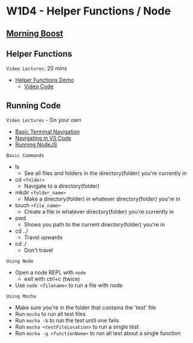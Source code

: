 # W1D4 - Helper Functions / Node

## [Morning Boost]

## Helper Functions

`Video Lectures`: 20 mins

- [Helper Functions Demo]
  - [Video Code](./code-it-out/helperFunction.js)

## Running Code

`Video Lectures` - On your own

- [Basic Terminal Navigation]
- [Navigating in VS Code]
- [Running NodeJS]

`Basic Commands`

- ls
  - See all files and folders in the directory(folder) you're currently in
- cd `<folder>`
  - Navigate to a directory(folder)
- mkdir `<folder_name>`
  - Make a directory(folder) in whatever directory(folder) you're in
- touch `<file_name>`
  - Create a file in whatever directory(folder) you're currently in
- pwd
  - Shows you path to the current directory(folder) you're in
- cd ../
  - Travel upwards
- cd ./
  - Don't travel

`Using Node`

- Open a node REPL with `node`
  - exit with ctrl+c (twice)
- Use `node <filename>` to run a file with node

`Using Mocha`

- Make sure you're in the folder that contains the 'test' file
- Run `mocha` to run all test files
- Run `mocha -b` to run the test until one fails
- Run `mocha <testFileLocation>` to run a single test
- Run `mocha -g <functionName>` to run all test about a single function

[Morning Boost]: https://open.appacademy.io/learn/js-py---jun-2022-cohort-1-online/week-1-may-2022-cohort-1-online/thursday-morning-boost
[Helper Functions Demo]: https://open.appacademy.io/learn/js-py---jun-2022-cohort-1-online/week-1-may-2022-cohort-1-online/helper-functions-demo
[Basic Terminal Navigation]: https://open.appacademy.io/learn/js-py---jun-2022-cohort-1-online/week-2-may-2022-cohort-1-online/basic-terminal-navigation
[Navigating in VS Code]: https://open.appacademy.io/learn/js-py---jun-2022-cohort-1-online/week-2-may-2022-cohort-1-online/navigating-in-vs-code
[Running NodeJS]: https://open.appacademy.io/learn/js-py---jun-2022-cohort-1-online/week-2-may-2022-cohort-1-online/running-nodejs
